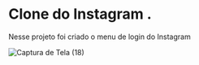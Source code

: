 # Clone do Instagram .

 
Nesse projeto foi criado o menu de login do Instagram



![Captura de Tela (18)](https://user-images.githubusercontent.com/88858124/167981378-bdb51c73-6a05-4d5e-8020-4e75b30dfe63.png)
